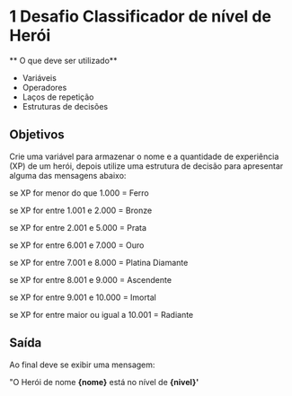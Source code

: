# 1 Desafio Classificador de nível de Herói


** O que deve ser utilizado**

- Variáveis
- Operadores
- Laços de repetição
- Estruturas de decisões

## Objetivos 

Crie uma variável para armazenar o nome e a quantidade de experiência (XP) de um herói, depois utilize uma estrutura de decisão para apresentar alguma das mensagens abaixo:

se XP for menor do que 1.000 = Ferro

se XP for entre 1.001 e 2.000 = Bronze

se XP for entre 2.001 e 5.000 = Prata

se XP for entre 6.001 e 7.000 = Ouro

se XP for entre 7.001 e 8.000 = Platina Diamante

se XP for entre 8.001 e 9.000 = Ascendente

se XP for entre 9.001 e 10.000 = Imortal

se XP for entre maior ou igual a 10.001 = Radiante


## Saída

Ao final deve se exibir uma mensagem:

"O Herói de nome **{nome}** está no nível de **{nivel}'**
